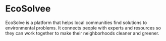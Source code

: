 # EcoSolvee
EcoSolve is a platform that helps local communities find solutions to environmental problems. It connects people with experts and resources so they can work together to make their neighborhoods cleaner and greener.
